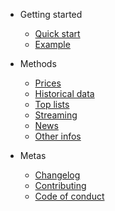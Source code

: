 - Getting started

  - [Quick start](quickstart.md)
  - [Example](example.md)

- Methods

  - [Prices](prices.md)
  - [Historical data](historical-data.md)
  - [Top lists](top-lists.md)
  - [Streaming](streaming.md)
  - [News](news.md)
  - [Other infos](other-infos.md)

- Metas
  - [Changelog](changelog.md)
  - [Contributing](contributing.md)
  - [Code of conduct](code-of-conduct.md)
